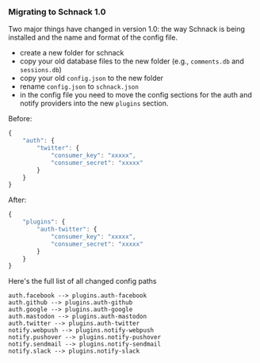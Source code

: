 ### Migrating to Schnack 1.0

Two major things have changed in version 1.0: the way Schnack is being installed and the name and format of the config file.

-   create a new folder for schnack
-   copy your old database files to the new folder (e.g., `comments.db` and `sessions.db`)
-   copy your old `config.json` to the new folder
-   rename `config.json` to `schnack.json`
-   in the config file you need to move the config sections for the auth and notify providers into the new `plugins` section.

Before:

```js
{
    "auth": {
        "twitter": {
            "consumer_key": "xxxxx",
            "consumer_secret": "xxxxx"
        }
    }
}
```

After:

```js
{
    "plugins": {
        "auth-twitter": {
            "consumer_key": "xxxxx",
            "consumer_secret": "xxxxx"
        }
    }
}
```

Here's the full list of all changed config paths

```
auth.facebook --> plugins.auth-facebook
auth.github --> plugins.auth-github
auth.google --> plugins.auth-google
auth.mastodon --> plugins.auth-mastodon
auth.twitter --> plugins.auth-twitter
notify.webpush --> plugins.notify-webpush
notify.pushover --> plugins.notify-pushover
notify.sendmail --> plugins.notify-sendmail
notify.slack --> plugins.notify-slack
```

